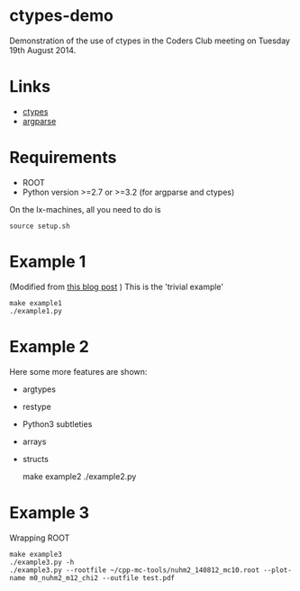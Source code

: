 ctypes-demo
===========

Demonstration of the use of ctypes in the Coders Club meeting on Tuesday 19th 
August 2014.

Links
=====
* [ctypes](https://docs.python.org/2.7/library/ctypes.html#module-ctypes)
* [argparse](https://docs.python.org/2.7/library/argparse.html)

Requirements
============

* ROOT
* Python version >=2.7 or >=3.2 (for argparse and ctypes)

On the lx-machines, all you need to do is

    source setup.sh

Example 1
=========

(Modified from [this blog post](http://blog.prashanthellina.com/2008/01/07/interfacing-python-with-c-using-ctypes/) )
This is the 'trivial example'

    make example1
    ./example1.py

Example 2
=========

Here some more features are shown:

* argtypes
* restype
* Python3 subtleties
* arrays
* structs

    make example2
    ./example2.py

Example 3
=========

Wrapping ROOT

    make example3
    ./example3.py -h
    ./example3.py --rootfile ~/cpp-mc-tools/nuhm2_140812_mc10.root --plot-name m0_nuhm2_m12_chi2 --outfile test.pdf 
